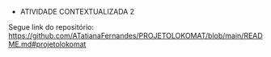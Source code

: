  - ATIVIDADE CONTEXTUALIZADA 2

Segue link do repositório: https://github.com/ATatianaFernandes/PROJETOLOKOMAT/blob/main/README.md#projetolokomat


